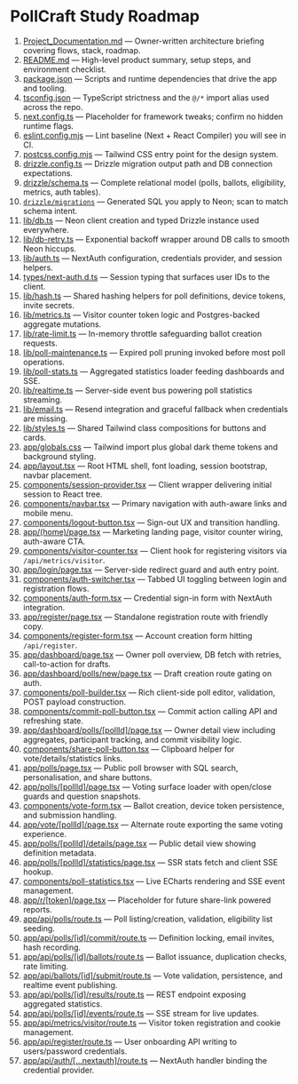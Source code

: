 # PollCraft Study Roadmap

1. [Project_Documentation.md](Project_Documentation.md) — Owner-written architecture briefing covering flows, stack, roadmap.
2. [README.md](../README.md) — High-level product summary, setup steps, and environment checklist.
3. [package.json](../package.json) — Scripts and runtime dependencies that drive the app and tooling.
4. [tsconfig.json](../tsconfig.json) — TypeScript strictness and the `@/*` import alias used across the repo.
5. [next.config.ts](../next.config.ts) — Placeholder for framework tweaks; confirm no hidden runtime flags.
6. [eslint.config.mjs](../eslint.config.mjs) — Lint baseline (Next + React Compiler) you will see in CI.
7. [postcss.config.mjs](../postcss.config.mjs) — Tailwind CSS entry point for the design system.
8. [drizzle.config.ts](../drizzle.config.ts) — Drizzle migration output path and DB connection expectations.
9. [drizzle/schema.ts](../drizzle/schema.ts) — Complete relational model (polls, ballots, eligibility, metrics, auth tables).
10. [`drizzle/migrations`](../drizzle/migrations) — Generated SQL you apply to Neon; scan to match schema intent.
11. [lib/db.ts](../lib/db.ts) — Neon client creation and typed Drizzle instance used everywhere.
12. [lib/db-retry.ts](../lib/db-retry.ts) — Exponential backoff wrapper around DB calls to smooth Neon hiccups.
13. [lib/auth.ts](../lib/auth.ts) — NextAuth configuration, credentials provider, and session helpers.
14. [types/next-auth.d.ts](../types/next-auth.d.ts) — Session typing that surfaces user IDs to the client.
15. [lib/hash.ts](../lib/hash.ts) — Shared hashing helpers for poll definitions, device tokens, invite secrets.
16. [lib/metrics.ts](../lib/metrics.ts) — Visitor counter token logic and Postgres-backed aggregate mutations.
17. [lib/rate-limit.ts](../lib/rate-limit.ts) — In-memory throttle safeguarding ballot creation requests.
18. [lib/poll-maintenance.ts](../lib/poll-maintenance.ts) — Expired poll pruning invoked before most poll operations.
19. [lib/poll-stats.ts](../lib/poll-stats.ts) — Aggregated statistics loader feeding dashboards and SSE.
20. [lib/realtime.ts](../lib/realtime.ts) — Server-side event bus powering poll statistics streaming.
21. [lib/email.ts](../lib/email.ts) — Resend integration and graceful fallback when credentials are missing.
22. [lib/styles.ts](../lib/styles.ts) — Shared Tailwind class compositions for buttons and cards.
23. [app/globals.css](../app/globals.css) — Tailwind import plus global dark theme tokens and background styling.
24. [app/layout.tsx](../app/layout.tsx) — Root HTML shell, font loading, session bootstrap, navbar placement.
25. [components/session-provider.tsx](../components/session-provider.tsx) — Client wrapper delivering initial session to React tree.
26. [components/navbar.tsx](../components/navbar.tsx) — Primary navigation with auth-aware links and mobile menu.
27. [components/logout-button.tsx](../components/logout-button.tsx) — Sign-out UX and transition handling.
28. [app/(home)/page.tsx](../app/%28home%29/page.tsx) — Marketing landing page, visitor counter wiring, auth-aware CTA.
29. [components/visitor-counter.tsx](../components/visitor-counter.tsx) — Client hook for registering visitors via `/api/metrics/visitor`.
30. [app/login/page.tsx](../app/login/page.tsx) — Server-side redirect guard and auth entry point.
31. [components/auth-switcher.tsx](../components/auth-switcher.tsx) — Tabbed UI toggling between login and registration flows.
32. [components/auth-form.tsx](../components/auth-form.tsx) — Credential sign-in form with NextAuth integration.
33. [app/register/page.tsx](../app/register/page.tsx) — Standalone registration route with friendly copy.
34. [components/register-form.tsx](../components/register-form.tsx) — Account creation form hitting `/api/register`.
35. [app/dashboard/page.tsx](../app/dashboard/page.tsx) — Owner poll overview, DB fetch with retries, call-to-action for drafts.
36. [app/dashboard/polls/new/page.tsx](../app/dashboard/polls/new/page.tsx) — Draft creation route gating on auth.
37. [components/poll-builder.tsx](../components/poll-builder.tsx) — Rich client-side poll editor, validation, POST payload construction.
38. [components/commit-poll-button.tsx](../components/commit-poll-button.tsx) — Commit action calling API and refreshing state.
39. [app/dashboard/polls/[pollId]/page.tsx](../app/dashboard/polls/%5BpollId%5D/page.tsx) — Owner detail view including aggregates, participant tracking, and commit visibility logic.
40. [components/share-poll-button.tsx](../components/share-poll-button.tsx) — Clipboard helper for vote/details/statistics links.
41. [app/polls/page.tsx](../app/polls/page.tsx) — Public poll browser with SQL search, personalisation, and share buttons.
42. [app/polls/[pollId]/page.tsx](../app/polls/%5BpollId%5D/page.tsx) — Voting surface loader with open/close guards and question snapshots.
43. [components/vote-form.tsx](../components/vote-form.tsx) — Ballot creation, device token persistence, and submission handling.
44. [app/vote/[pollId]/page.tsx](../app/vote/%5BpollId%5D/page.tsx) — Alternate route exporting the same voting experience.
45. [app/polls/[pollId]/details/page.tsx](../app/polls/%5BpollId%5D/details/page.tsx) — Public detail view showing definition metadata.
46. [app/polls/[pollId]/statistics/page.tsx](../app/polls/%5BpollId%5D/statistics/page.tsx) — SSR stats fetch and client SSE hookup.
47. [components/poll-statistics.tsx](../components/poll-statistics.tsx) — Live ECharts rendering and SSE event management.
48. [app/r/[token]/page.tsx](../app/r/%5Btoken%5D/page.tsx) — Placeholder for future share-link powered reports.
49. [app/api/polls/route.ts](../app/api/polls/route.ts) — Poll listing/creation, validation, eligibility list seeding.
50. [app/api/polls/[id]/commit/route.ts](../app/api/polls/%5Bid%5D/commit/route.ts) — Definition locking, email invites, hash recording.
51. [app/api/polls/[id]/ballots/route.ts](../app/api/polls/%5Bid%5D/ballots/route.ts) — Ballot issuance, duplication checks, rate limiting.
52. [app/api/ballots/[id]/submit/route.ts](../app/api/ballots/%5Bid%5D/submit/route.ts) — Vote validation, persistence, and realtime event publishing.
53. [app/api/polls/[id]/results/route.ts](../app/api/polls/%5Bid%5D/results/route.ts) — REST endpoint exposing aggregated statistics.
54. [app/api/polls/[id]/events/route.ts](../app/api/polls/%5Bid%5D/events/route.ts) — SSE stream for live updates.
55. [app/api/metrics/visitor/route.ts](../app/api/metrics/visitor/route.ts) — Visitor token registration and cookie management.
56. [app/api/register/route.ts](../app/api/register/route.ts) — User onboarding API writing to users/password credentials.
57. [app/api/auth/[...nextauth]/route.ts](../app/api/auth/%5B...nextauth%5D/route.ts) — NextAuth handler binding the credential provider.
